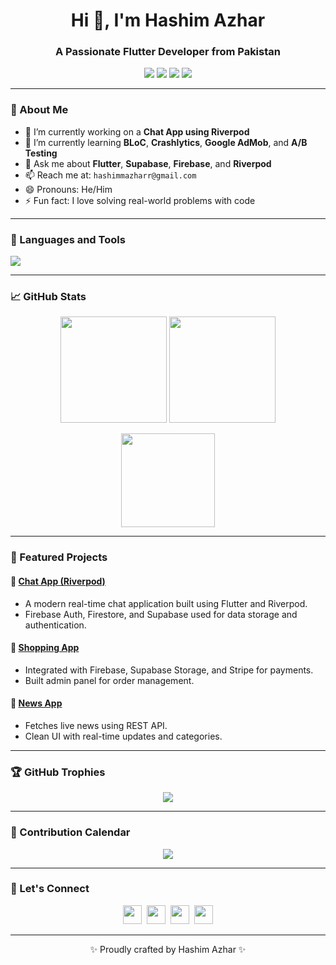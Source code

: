 <h1 align="center">Hi 👋, I'm Hashim Azhar</h1>
<h3 align="center">A Passionate Flutter Developer from Pakistan</h3>

<p align="center">
  <a href="https://www.linkedin.com/in/hashim-azhar-29b031314/"><img src="https://img.shields.io/badge/LinkedIn-0A66C2?style=for-the-badge&logo=linkedin&logoColor=white"/></a>
  <a href="https://www.instagram.com/hashim__azhar/"><img src="https://img.shields.io/badge/Instagram-E4405F?style=for-the-badge&logo=instagram&logoColor=white"/></a>
  <a href="https://www.facebook.com/hashim.sheikh.5891"><img src="https://img.shields.io/badge/Facebook-1877F2?style=for-the-badge&logo=facebook&logoColor=white"/></a>
  <a href="mailto:hashimmazharr@gmail.com"><img src="https://img.shields.io/badge/Gmail-D14836?style=for-the-badge&logo=gmail&logoColor=white"/></a>
</p>

---

### 🧠 About Me

- 🔭 I’m currently working on a **Chat App using Riverpod**
- 🌱 I’m currently learning **BLoC**, **Crashlytics**, **Google AdMob**, and **A/B Testing**
- 💬 Ask me about **Flutter**, **Supabase**, **Firebase**, and **Riverpod**
- 📫 Reach me at: `hashimmazharr@gmail.com`
- 😄 Pronouns: He/Him
- ⚡ Fun fact: I love solving real-world problems with code

---

### 🚀 Languages and Tools

<p align="left">
  <img src="https://skillicons.dev/icons?i=flutter,dart,firebase,supabase,git,github,vscode,xd,figma,ps,linux,androidstudio,postman&theme=dark" />
</p>

---

### 📈 GitHub Stats

<p align="center">
  <img src="https://github-readme-stats.vercel.app/api?username=HashimAzhar&show_icons=true&theme=tokyonight" height="170"/>
  <img src="https://github-readme-streak-stats.herokuapp.com/?user=HashimAzhar&theme=tokyonight" height="170"/>
</p>

<p align="center">
  <img src="https://github-readme-stats.vercel.app/api/top-langs/?username=HashimAzhar&layout=compact&theme=tokyonight" height="150"/>
</p>

---

### 📂 Featured Projects

#### 🔹 [Chat App (Riverpod)](https://github.com/HashimAzhar)
- A modern real-time chat application built using Flutter and Riverpod.
- Firebase Auth, Firestore, and Supabase used for data storage and authentication.

#### 🔹 [Shopping App](https://github.com/HashimAzhar)
- Integrated with Firebase, Supabase Storage, and Stripe for payments.
- Built admin panel for order management.

#### 🔹 [News App](https://github.com/HashimAzhar)
- Fetches live news using REST API.
- Clean UI with real-time updates and categories.

---

### 🏆 GitHub Trophies

<p align="center">
  <img src="https://github-profile-trophy.vercel.app/?username=HashimAzhar&theme=algolia&no-frame=true&no-bg=true&margin-w=4" />
</p>

---

### 📅 Contribution Calendar

<p align="center">
  <img src="https://github-readme-activity-graph.vercel.app/graph?username=HashimAzhar&theme=tokyo-night&bg_color=0d1117&hide_border=true" />
</p>

---

### 📍 Let's Connect

<p align="center">
  <a href="https://www.linkedin.com/in/hashim-azhar-29b031314/"><img src="https://skillicons.dev/icons?i=linkedin" height="30" /></a>&nbsp;
  <a href="https://www.instagram.com/hashim__azhar/"><img src="https://skillicons.dev/icons?i=instagram" height="30" /></a>&nbsp;
  <a href="https://www.facebook.com/hashim.sheikh.5891"><img src="https://skillicons.dev/icons?i=facebook" height="30" /></a>&nbsp;
  <a href="mailto:hashimmazharr@gmail.com"><img src="https://skillicons.dev/icons?i=gmail" height="30" /></a>
</p>

---

<p align="center">✨ Proudly crafted by Hashim Azhar ✨</p>
